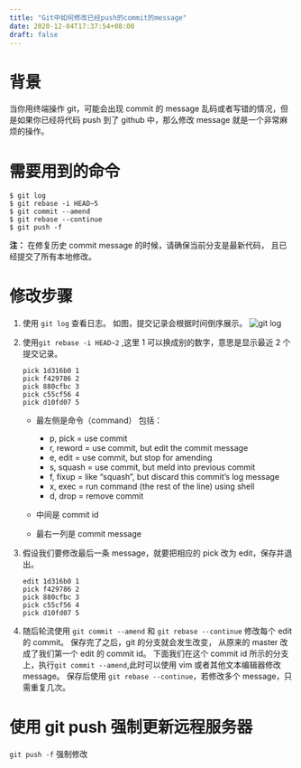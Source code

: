 ```yaml
---
title: "Git中如何修改已经push的commit的message"
date: 2020-12-04T17:37:54+08:00
draft: false
---
```


# 背景

当你用终端操作 git，可能会出现 commit 的 message 乱码或者写错的情况，但是如果你已经将代码 push 到了 github 中，那么修改 message 就是一个非常麻烦的操作。

# 需要用到的命令

```linux
$ git log
$ git rebase -i HEAD~5
$ git commit --amend
$ git rebase --continue
$ git push -f
```

**注：**
在修复历史 commit message 的时候，请确保当前分支是最新代码，
且已经提交了所有本地修改。

# 修改步骤

1. 使用 `git log` 查看日志。
   如图，提交记录会根据时间倒序展示。
   ![git log](/git-log.png)
2. 使用`git rebase -i HEAD~2` ,这里 1 可以换成别的数字，意思是显示最近 2 个提交记录。

   ```
   pick 1d316b0 1
   pick f429786 2
   pick 880cfbc 3
   pick c55cf56 4
   pick d10fd07 5
   ```

   - 最左侧是命令（command）
     包括：<br>

     - p, pick = use commit
     - r, reword = use commit, but edit the commit message
     - e, edit = use commit, but stop for amending
     - s, squash = use commit, but meld into previous commit
     - f, fixup = like “squash”, but discard this commit’s log message
     - x, exec = run command (the rest of the line) using shell
     - d, drop = remove commit

   - 中间是 commit id
   - 最右一列是 commit message

3. 假设我们要修改最后一条 message，就要把相应的 pick 改为 edit，保存并退出。
   ```
   edit 1d316b0 1
   pick f429786 2
   pick 880cfbc 3
   pick c55cf56 4
   pick d10fd07 5
   ```
4. 随后轮流使用 `git commit --amend` 和 `git rebase --continue` 修改每个 edit 的 commit。
   保存完了之后，git 的分支就会发生改变，
   从原来的 master 改成了我们第一个 edit 的 commit id。
   下面我们在这个 commit id 所示的分支上，执行`git commit --amend`,此时可以使用 vim 或者其他文本编辑器修改 message。
   保存后使用 `git rebase --continue`，若修改多个 message，只需重复几次。

# 使用 git push 强制更新远程服务器

`git push -f` 强制修改
